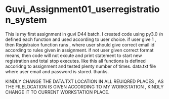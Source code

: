 # Guvi_Assignment01_userregistration_system
This is my first assignment in guvi D44 batch.
I created code using py3.0
/n defined each function and used according to user choice.
if user give 1 , then  Registraion function runs , where user should give correct email id according to rules given in assignment. if not user given correct format means, then code will not excute and print statement to start new registration and total stop executes.
like this all functions is defined accoridng to assignment and tested plenty number of times.
data.txt file  where user email and password is stored.
thanks.

KINDLY CHANGE THE DATA.TXT LOCATION IN ALL REUIQRED PLACES , AS THE FILELOCATION IS GIVEN ACCORDING TO MY WORKSTATION , KINDLY CHANGE IT TO CURRENT WORKSTATION PLACE.
